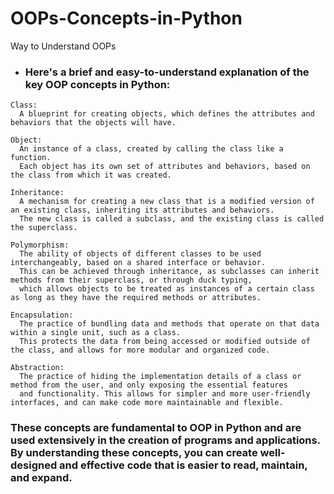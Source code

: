 # OOPs-Concepts-in-Python
Way to Understand OOPs

- <h3>Here's a brief and easy-to-understand explanation of the key OOP concepts in Python:</h3>

```
Class:
  A blueprint for creating objects, which defines the attributes and behaviors that the objects will have.
```

```
Object: 
  An instance of a class, created by calling the class like a function. 
  Each object has its own set of attributes and behaviors, based on the class from which it was created.
```
  
```
Inheritance:
  A mechanism for creating a new class that is a modified version of an existing class, inheriting its attributes and behaviors. 
  The new class is called a subclass, and the existing class is called the superclass.
```
 
```
Polymorphism:
  The ability of objects of different classes to be used interchangeably, based on a shared interface or behavior. 
  This can be achieved through inheritance, as subclasses can inherit methods from their superclass, or through duck typing, 
  which allows objects to be treated as instances of a certain class as long as they have the required methods or attributes.
```
 
```
Encapsulation:
  The practice of bundling data and methods that operate on that data within a single unit, such as a class. 
  This protects the data from being accessed or modified outside of the class, and allows for more modular and organized code.
```

```
Abstraction: 
  The practice of hiding the implementation details of a class or method from the user, and only exposing the essential features 
  and functionality. This allows for simpler and more user-friendly interfaces, and can make code more maintainable and flexible.
```
 

<h3>These concepts are fundamental to OOP in Python and are used extensively in the creation of programs and applications. 
By understanding these concepts, you can create well-designed and effective code that is easier to read, maintain, and expand.</h3>
